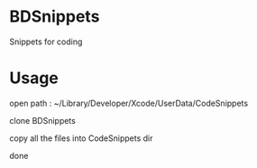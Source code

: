 # BDSnippets

Snippets for coding

# Usage

open path : ~/Library/Developer/Xcode/UserData/CodeSnippets

clone BDSnippets

copy all the files into CodeSnippets dir

done
